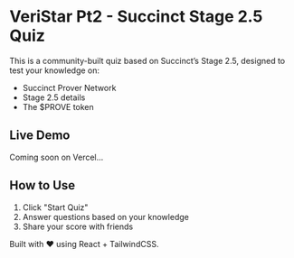 # VeriStar Pt2 - Succinct Stage 2.5 Quiz

This is a community-built quiz based on Succinct’s Stage 2.5, designed to test your knowledge on:
- Succinct Prover Network
- Stage 2.5 details
- The $PROVE token

## Live Demo
Coming soon on Vercel...

## How to Use
1. Click "Start Quiz"
2. Answer questions based on your knowledge
3. Share your score with friends

Built with ❤️ using React + TailwindCSS.

